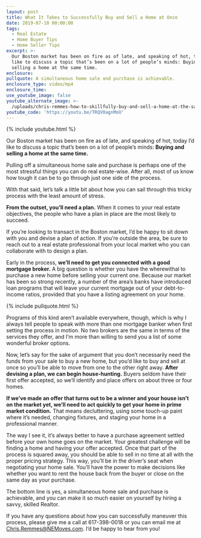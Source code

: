 ```yaml
---
layout: post
title: What It Takes to Successfully Buy and Sell a Home at Once
date: 2019-07-10 00:00:00
tags:
  - Real Estate
  - Home Buyer Tips
  - Home Seller Tips
excerpt: >-
  Our Boston market has been on fire as of late, and speaking of hot, today I’d
  like to discuss a topic that’s been on a lot of people’s minds: Buying and
  selling a home at the same time.
enclosure:
pullquote: A simultaneous home sale and purchase is achievable.
enclosure_type: video/mp4
enclosure_time:
use_youtube_image: false
youtube_alternate_image: >-
  /uploads/chris-remmes-how-to-skillfully-buy-and-sell-a-home-at-the-same-time-youtube.jpg
youtube_code: 'https://youtu.be/TRQV0agnMoU'
---
```


{% include youtube.html %}

Our Boston market has been on fire as of late, and speaking of hot, today I’d like to discuss a topic that’s been on a lot of people’s minds: **Buying and selling a home at the same time.&nbsp;**

Pulling off a simultaneous home sale and purchase is perhaps one of the most stressful things you can do real estate-wise. After all, most of us know how tough it can be to go through just one side of the process.&nbsp;

With that said, let’s talk a little bit about how you can sail through this tricky process with the least amount of stress.&nbsp;

**From the outset, you’ll need a plan.** When it comes to your real estate objectives, the people who have a plan in place are the most likely to succeed.&nbsp;

If you’re looking to transact in the Boston market, I’d be happy to sit down with you and devise a plan of action. If you’re outside the area, be sure to reach out to a real estate professional from your local market who you can collaborate with to design a plan.&nbsp;

Early in the process, **we’ll need to get you connected with a good mortgage broker.** A big question is whether you have the wherewithal to purchase a new home before selling your current one. Because our market has been so strong recently, a number of the area’s banks have introduced loan programs that will leave your current mortgage out of your debt-to-income ratios, provided that you have a listing agreement on your home.

{% include pullquote.html %}

Programs of this kind aren’t available everywhere, though, which is why I always tell people to speak with more than one mortgage banker when first setting the process in motion. No two brokers are the same in terms of the services they offer, and I’m more than willing to send you a list of some wonderful broker options.&nbsp;

Now, let’s say for the sake of argument that you don’t necessarily need the funds from your sale to buy a new home, but you’d like to buy and sell at once so you’ll be able to move from one to the other right away. **After devising a plan, we can begin house-hunting.** Buyers seldom have their first offer accepted, so we’ll identify and place offers on about three or four homes.

**If we’ve made an offer that turns out to be a winner and your house isn’t on the market yet, we’ll need to act quickly to get your home in prime market condition.** That means decluttering, using some touch-up paint where it’s needed, changing fixtures, and staging your home in a professional manner. &nbsp;

The way I see it, it’s always better to have a purchase agreement settled before your own home goes on the market. Your greatest challenge will be finding a home and having your offer accepted. Once that part of the process is squared away, you should be able to sell in no time at all with the proper pricing strategy. This way, you’ll be in the driver’s seat when negotiating your home sale. You’ll have the power to make decisions like whether you want to rent the house back from the buyer or close on the same day as your purchase.&nbsp;

The bottom line is yes, a simultaneous home sale and purchase is achievable, and you can make it so much easier on yourself by hiring a savvy, skilled Realtor.&nbsp;

If you have any questions about how you can successfully maneuver this process, please give me a call at 617-398-0018 or you can email me at [Chris.Remmes@NEMoves.com](mailto:Chris.Remmes@NEMoves.com). I’d be happy to hear from you\!
